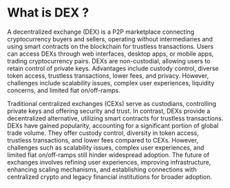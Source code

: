 # What is DEX ?

A decentralized exchange (DEX) is a P2P marketplace connecting cryptocurrency buyers and sellers, operating without intermediaries and using smart contracts on the blockchain for trustless transactions. Users can access DEXs through web interfaces, desktop apps, or mobile apps, trading cryptocurrency pairs. DEXs are non-custodial, allowing users to retain control of private keys. Advantages include custody control, diverse token access, trustless transactions, lower fees, and privacy. However, challenges include scalability issues, complex user experiences, liquidity concerns, and limited fiat on/off-ramps.

Traditional centralized exchanges (CEXs) serve as custodians, controlling private keys and offering security and trust. In contrast, DEXs provide a decentralized alternative, utilizing smart contracts for trustless transactions. DEXs have gained popularity, accounting for a significant portion of global trade volume. They offer custody control, diversity in token access, trustless transactions, and lower fees compared to CEXs. However, challenges such as scalability issues, complex user experiences, and limited fiat on/off-ramps still hinder widespread adoption. The future of exchanges involves refining user experiences, improving infrastructure, enhancing scaling mechanisms, and establishing connections with centralized crypto and legacy financial institutions for broader adoption.
